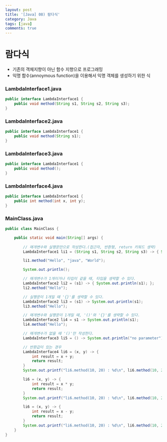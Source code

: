```yaml
---
layout: post
title: '[Java] 08) 람다식'
category: Java
tags: [java]
comments: true
---
```


# 람다식
- 기존의 객체지향이 아닌 함수 지향으로 프로그래밍
- 익명 함수(annoymous function)을 이용해서 익명 객체를 생성하기 위한 식

### LambdaInterface1.java

~~~java
public interface LambdaInterface1 {
	public void method(String s1, String s2, String s3);
}
~~~

### LambdaInterface2.java

~~~java
public interface LambdaInterface1 {
	public void method(String s1);
}
~~~


### LambdaInterface3.java

~~~java
public interface LambdaInterface1 {
	public void method();
}
~~~

### LambdaInterface4.java

~~~java
public interface LambdaInterface1 {
	public int method(int x, int y);
}
~~~


### MainClass.java


~~~java
public class MainClass {

	public static void main(String[] args) {
		
		// 매개변수와 실행문만으로 작성한다.(접근자, 반환형, return 키워드 생략)
		LambdaInterface1 li1 = (String s1, String s2, String s3) -> { System.out.println(s1 + " " + s2 + " " + s3);};

		li1.method("Hello", "java", "World");

		System.out.println();

		// 매개변수가 1개이거나 타입이 같을 때, 타입을 생략할 수 있다.
		LambdaInterface2 li2 = (s1) -> { System.out.println(s1); };
		li2.method("Hello");

		// 실행문이 1개일 때 '{}'를 생략할 수 있다.
		LambdaInterface2 li3 = (s1) -> System.out.println(s1);
		li3.method("Hello");

		// 매개변수와 실행문이 1개일 때, '()'와 '{}'를 생략할 수 있다.
		LambdaInterface2 li4 = s1 -> System.out.println(s1);
		li4.method("Hello");

		// 매개변수가 없을 때 '()'만 작성한다.
		LambdaInterface3 li5 = () -> System.out.println("no parameter");

		// 반환값이 있는 경우
		LambdaInterface4 li6 = (x, y) -> {
			int result = x + y;
			return result;
		}
		System.out.printf("li6.method(10, 20) : %d\n", li6.method(10, 20));

		li6 = (x, y) -> {
			int result = x * y;
			return result;
		}
		System.out.printf("li6.method(10, 20) : %d\n", li6.method(10, 20));

		li6 = (x, y) -> {
			int result = x - y;
			return result;
		}
		System.out.printf("li6.method(10, 20) : %d\n", li6.method(10, 20));
	} 
}
~~~
